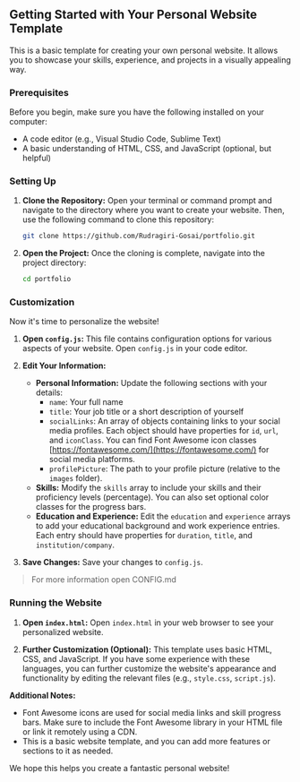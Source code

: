 ## Getting Started with Your Personal Website Template

This is a basic template for creating your own personal website. It allows you to showcase your skills, experience, and projects in a visually appealing way.

### Prerequisites

Before you begin, make sure you have the following installed on your computer:

- A code editor (e.g., Visual Studio Code, Sublime Text)
- A basic understanding of HTML, CSS, and JavaScript (optional, but helpful)

### Setting Up

1. **Clone the Repository:**
   Open your terminal or command prompt and navigate to the directory where you want to create your website. Then, use the following command to clone this repository:

   ```bash
   git clone https://github.com/Rudragiri-Gosai/portfolio.git
   ```

2. **Open the Project:**
   Once the cloning is complete, navigate into the project directory:

   ```bash
   cd portfolio
   ```

### Customization

Now it's time to personalize the website!

1. **Open `config.js`:**
   This file contains configuration options for various aspects of your website. Open `config.js` in your code editor.

2. **Edit Your Information:**
   - **Personal Information:** Update the following sections with your details:
     - `name`: Your full name
     - `title`: Your job title or a short description of yourself
     - `socialLinks`: An array of objects containing links to your social media profiles. Each object should have properties for `id`, `url`, and `iconClass`. You can find Font Awesome icon classes [https://fontawesome.com/](https://fontawesome.com/) for social media platforms.
     - `profilePicture`: The path to your profile picture (relative to the `images` folder).
   - **Skills:** Modify the `skills` array to include your skills and their proficiency levels (percentage). You can also set optional color classes for the progress bars.
   - **Education and Experience:** Edit the `education` and `experience` arrays to add your educational background and work experience entries. Each entry should have properties for `duration`, `title`, and `institution/company`.

3. **Save Changes:**
   Save your changes to `config.js`.

> For more information open CONFIG.md
### Running the Website

1. **Open `index.html`:**
   Open `index.html` in your web browser to see your personalized website.

2. **Further Customization (Optional):**
   This template uses basic HTML, CSS, and JavaScript. If you have some experience with these languages, you can further customize the website's appearance and functionality by editing the relevant files (e.g., `style.css`, `script.js`).

**Additional Notes:**

- Font Awesome icons are used for social media links and skill progress bars. Make sure to include the Font Awesome library in your HTML file or link it remotely using a CDN.
- This is a basic website template, and you can add more features or sections to it as needed.

We hope this helps you create a fantastic personal website!